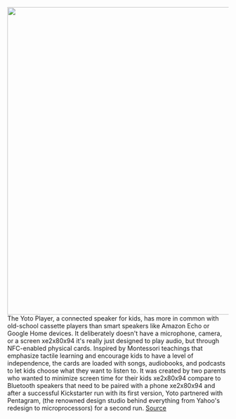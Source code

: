 <img src='https://cdn.vox-cdn.com/thumbor/ULfqQVWM0dPmPVCDyt999VlyQrs=/0x0:750x454/1200x800/filters:focal(315x167:435x287)/cdn.vox-cdn.com/uploads/chorus_image/image/66163303/00_Yoto_Coverimage.0.jpg' width='700px' /><br/>
The Yoto Player, a connected speaker for kids, has more in common with old-school cassette players than smart speakers like Amazon Echo or Google Home devices. It deliberately doesn't have a microphone, camera, or a screen xe2x80x94 it's really just designed to play audio, but through NFC-enabled physical cards. Inspired by Montessori teachings that emphasize tactile learning and encourage kids to have a level of independence, the cards are loaded with songs, audiobooks, and podcasts to let kids choose what they want to listen to. It was created by two parents who wanted to minimize screen time for their kids xe2x80x94 compare to Bluetooth speakers that need to be paired with a phone xe2x80x94 and after a successful Kickstarter run with its first version, Yoto partnered with Pentagram, (the renowned design studio behind everything from Yahoo's redesign to microprocessors) for a second run.
<a href='https://www.theverge.com/2020/1/24/21080293/pentagram-yoto-smart-speaker-kids-hitclips-nfc-cards'> Source <a/>